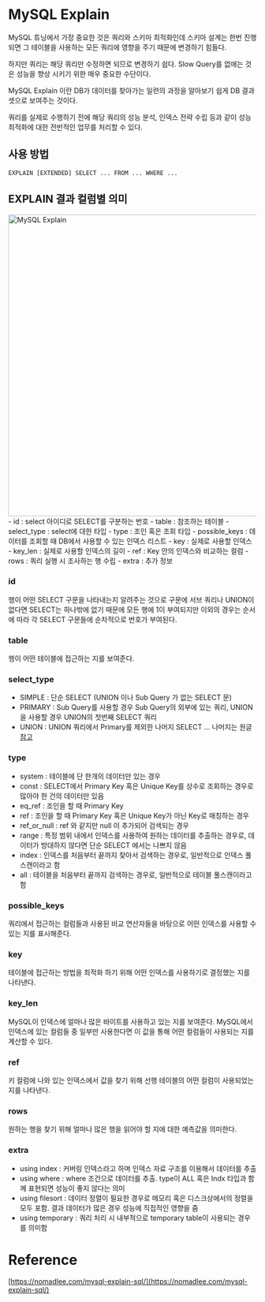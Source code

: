 # MySQL Explain

MySQL 튜닝에서 가장 중요한 것은 쿼리와 스키마 최적화인데 스키마 설계는 한번 진행되면 그 테이블을 사용하는 모든 쿼리에 영향을 주기 때문에 변경하기 힘들다.

하지만 쿼리는 해당 쿼리만 수정하면 되므로 변경하기 쉽다. Slow Query를 없애는 것은 성능을 향상 시키기 위한 매우 중요한 수단이다.

MySQL Explain 이란 DB가 데이터를 찾아가는 일련의 과정을 알아보기 쉽게 DB 결과 셋으로 보여주는 것이다.

쿼리를 실제로 수행하기 전에 해당 쿼리의 성능 분석, 인덱스 전략 수립 등과 같이 성능 최적화에 대한 전반적인 업무를 처리할 수 있다.

## 사용 방법

```mysql
EXPLAIN [EXTENDED] SELECT ... FROM ... WHERE ...
```


## EXPLAIN 결과 컬럼별 의미

<img width="612" alt="MySQL Explain" src="https://user-images.githubusercontent.com/75430912/181867514-eca1cae9-d9ee-4a47-81bf-c9af6f6ebfa5.png">
- id : select 아이디로 SELECT를 구분하는 번호
- table : 참조하는 테이블
- select_type : select에 대한 타입
- type : 조인 혹은 조회 타입
- possible_keys : 데이터를 조회할 때 DB에서 사용할 수 있는 인덱스 리스트
- key : 실제로 사용할 인덱스
- key_len : 실제로 사용할 인덱스의 길이
- ref : Key 안의 인덱스와 비교하는 컬럼
- rows : 쿼리 실행 시 조사하는 행 수립
- extra : 추가 정보

### id

행이 어떤 SELECT 구문을 나타내는지 알려주는 것으로 구문에 서브 쿼리나 UNION이 없다면 SELECT는 하나밖에 없기 때문에 모든 행에 1이 부여되지만 이외의 경우는 순서에 따라 각 SELECT 구문들에 순차적으로 번호가 부여된다.

### table

행이 어떤 테이블에 접근하는 지를 보여준다.

### select_type

- SIMPLE : 단순 SELECT (UNION 이나 Sub Query 가 없는 SELECT 문)
- PRIMARY : Sub Query를 사용할 경우 Sub Query의 외부에 있는 쿼리, UNION을 사용할 경우 UNION의 첫번째 SELECT 쿼리
- UNION : UNION 쿼리에서 Primary를 제외한 나머지 SELECT
... 나머지는 원글 [참고](https://nomadlee.com/mysql-explain-sql/)

### type

- system : 테이블에 단 한개의 데이터만 있는 경우
- const : SELECT에서 Primary Key 혹은 Unique Key를 상수로 조회하는 경우로 많아야 한 건의 데이터만 있음
- eq_ref : 조인을 할 때 Primary Key
- ref : 조인을 할 때 Primary Key 혹은 Unique Key가 아닌 Key로 매칭하는 경우
- ref_or_null : ref 와 같지만 null 이 추가되어 검색되는 경우
- range : 특정 범위 내에서 인덱스를 사용하여 원하는 데이터를 추출하는 경우로, 데이터가 방대하지 않다면 단순 SELECT 에서는 나쁘지 않음
- index : 인덱스를 처음부터 끝까지 찾아서 검색하는 경우로, 일반적으로 인덱스 풀스캔이라고 함
- all : 테이블을 처음부터 끝까지 검색하는 경우로, 일반적으로 테이블 풀스캔이라고 함

### possible_keys

쿼리에서 접근하는 컬럼들과 사용된 비교 연산자들을 바탕으로 어떤 인덱스를 사용할 수 있는 지를 표시해준다.

### key

테이블에 접근하는 방법을 최적화 하기 위해 어떤 인덱스를 사용하기로 결정했는 지를 나타낸다.

### key_len

MySQL이 인덱스에 얼마나 많은 바이트를 사용하고 있는 지를 보여준다. MySQL에서 인덱스에 있는 컬럼들 중 일부만 사용한다면 이 값을 통해 어떤 컬럼들이 사용되는 지를 계산할 수 있다.

### ref

키 컬럼에 나와 있는 인덱스에서 값을 찾기 위해 선행 테이블의 어떤 컬럼이 사용되었는 지를 나타낸다.

### rows

원하는 행을 찾기 위해 얼마나 많은 행을 읽어야 할 지에 대한 예측값을 의미한다.

### extra
- using index : 커버링 인덱스라고 하며 인덱스 자료 구조를 이용해서 데이터를 추출
- using where : where 조건으로 데이터를 추출. type이 ALL 혹은 Indx 타입과 함께 표현되면 성능이 좋지 않다는 의미
- using filesort : 데이터 정렬이 필요한 경우로 메모리 혹은 디스크상에서의 정렬을 모두 포함. 결과 데이터가 많은 경우 성능에 직접적인 영향을 줌
- using temporary : 쿼리 처리 시 내부적으로 temporary table이 사용되는 경우를 의미함


# Reference

[https://nomadlee.com/mysql-explain-sql/](https://nomadlee.com/mysql-explain-sql/)